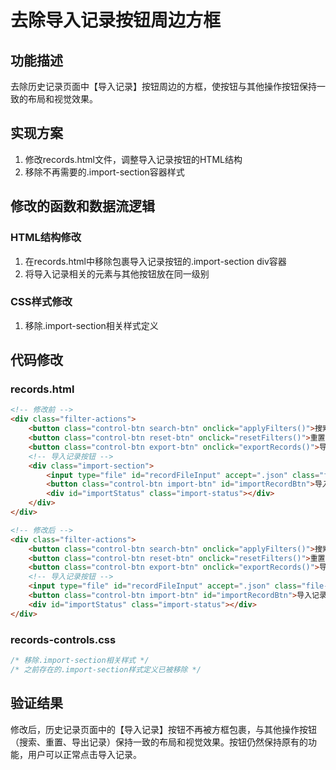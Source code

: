 # 去除导入记录按钮周边方框

## 功能描述
去除历史记录页面中【导入记录】按钮周边的方框，使按钮与其他操作按钮保持一致的布局和视觉效果。

## 实现方案
1. 修改records.html文件，调整导入记录按钮的HTML结构
2. 移除不再需要的.import-section容器样式

## 修改的函数和数据流逻辑

### HTML结构修改
1. 在records.html中移除包裹导入记录按钮的.import-section div容器
2. 将导入记录相关的元素与其他按钮放在同一级别

### CSS样式修改
1. 移除.import-section相关样式定义

## 代码修改

### records.html
```html
<!-- 修改前 -->
<div class="filter-actions">
    <button class="control-btn search-btn" onclick="applyFilters()">搜索</button>
    <button class="control-btn reset-btn" onclick="resetFilters()">重置</button>
    <button class="control-btn export-btn" onclick="exportRecords()">导出记录</button>
    <!-- 导入记录按钮 -->
    <div class="import-section">
        <input type="file" id="recordFileInput" accept=".json" class="file-input" style="display: none;">
        <button class="control-btn import-btn" id="importRecordBtn">导入记录</button>
        <div id="importStatus" class="import-status"></div>
    </div>
</div>

<!-- 修改后 -->
<div class="filter-actions">
    <button class="control-btn search-btn" onclick="applyFilters()">搜索</button>
    <button class="control-btn reset-btn" onclick="resetFilters()">重置</button>
    <button class="control-btn export-btn" onclick="exportRecords()">导出记录</button>
    <!-- 导入记录按钮 -->
    <input type="file" id="recordFileInput" accept=".json" class="file-input" style="display: none;">
    <button class="control-btn import-btn" id="importRecordBtn">导入记录</button>
    <div id="importStatus" class="import-status"></div>
</div>
```

### records-controls.css
```css
/* 移除.import-section相关样式 */
/* 之前存在的.import-section样式定义已被移除 */
```

## 验证结果
修改后，历史记录页面中的【导入记录】按钮不再被方框包裹，与其他操作按钮（搜索、重置、导出记录）保持一致的布局和视觉效果。按钮仍然保持原有的功能，用户可以正常点击导入记录。